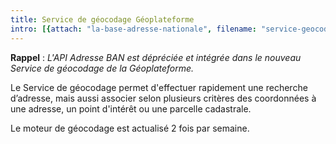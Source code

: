 ```yaml
---
title: Service de géocodage Géoplateforme
intro: [{attach: "la-base-adresse-nationale", filename: "service-geocodadage--intro"}]
---
```


**Rappel** : *L'API Adresse BAN est dépréciée et intégrée dans le nouveau Service de géocodage de la Géoplateforme.*

Le Service de géocodage permet d'effectuer rapidement une recherche d’adresse, mais aussi associer selon plusieurs critères des coordonnées à une adresse, un point d'intérêt ou une parcelle cadastrale.

Le moteur de géocodage est actualisé 2 fois par semaine.






